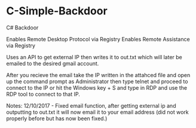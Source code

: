 # C-Simple-Backdoor
C# Backdoor 

Enables Remote Desktop Protocol via Registry
Enables Remote Assistance via Registry

Uses an API to get external IP then writes it to out.txt which will later be emailed to the desired gmail account.

After you recieve the email take the IP written in the attahced file and open up the command prompt as Administrator then type telnet and proceed to connect to the IP or hit the Windows key + S and type in RDP and use the RDP tool to connect to that IP.

Notes:
12/10/2017 - Fixed email function, after getting external ip and outputting to out.txt it will now email it to your email address (did not work properly before but has now been fixed.)
